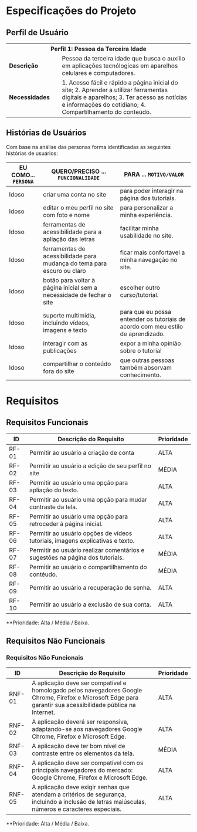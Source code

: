# Especificações do Projeto

## Perfil de Usuário

<table>
<tbody>
<tr>
<th colspan="2">Perfil 1: Pessoa da Terceira Idade </th>
</tr>
<tr>
<td width="150px"><b>Descrição</b></td>
<td width="600px">
Pessoa da terceira idade que busca o auxílio em aplicações tecnólogicas em aparelhos celulares e computadores. 
</td>
</tr>
<tr>
<td><b>Necessidades</b></td>
<td>
1. Acesso fácil e rápido a página inicial do site; 
2. Aprender a utilizar ferramentas digitais e aparelhos; 
3. Ter acesso as notícias e informações do cotidiano;
4. Compartilhamento do conteúdo. 
</td>
</tr>
</tbody>
</table>


## Histórias de Usuários
Com base na análise das personas forma identificadas as seguintes histórias de usuários:

|EU COMO... `PERSONA`| QUERO/PRECISO ... `FUNCIONALIDADE`                                             |PARA ... `MOTIVO/VALOR`                 |
|--------------------|--------------------------------------------------------------------------------|----------------------------------------|
|Idoso | criar uma conta no site | para poder interagir na página dos tutoriais. |
|Idoso | editar o meu perfil no site com foto e nome | para personalizar a minha experiência. |
|Idoso | ferramentas de acessibilidade para a apliação das letras | facilitar minha usabilidade no site. |
|Idoso | ferramentas de acessibilidade para mudança do tema para escuro ou claro  | ficar mais confortavel a minha navegação no site.  |
|Idoso  | botão para voltar à página inicial sem a necessidade de fechar o site  | escolher outro curso/tutorial. |
|Idoso |  suporte multimidia, incluindo vídeos, imagens e texto | para que eu possa entender os tutoriais de acordo com meu estilo de aprendizado.  |
|Idoso | interagir com as publicações | expor a minha opinião sobre o tutorial |
|Idoso | compartilhar o conteúdo fora do site | que outras pessoas também absorvam conhecimento. |

# Requisitos

## Requisitos Funcionais

|ID    | Descrição do Requisito  | Prioridade |
|------|-----------------------------------------|----|
|RF-01| Permitir ao usuário a criação de conta   | ALTA | 
|RF-02| Permitir ao usuário a edição de seu perfil no site   | MÉDIA | 
|RF-03| Permitir ao usuário uma opção para apliação do texto.   | ALTA | 
|RF-04| Permitir ao usuário uma opção para mudar contraste da tela.   | ALTA | 
|RF-05| Permitir ao usuário uma opção para retroceder à página inicial.    | ALTA |
|RF-06| Permitir ao usuário opções de vídeos tutoriais, imagens explicativas e texto.   | ALTA |
|RF-07| Permitir ao usuário realizar comentários e sugestões na página dos tutoriais.  | MÉDIA |
|RF-08| Permitir ao usuário o compartilhamento do contéudo.    | MÉDIA |
|RF-09| Permitir ao usuário a recuperação de senha.   | ALTA |
|RF-10| Permitir ao usuário a exclusão de sua conta.   | ALTA |

**Prioridade: Alta / Média / Baixa.  

## Requisitos Não Funcionais

### Requisitos Não Funcionais

|ID     | Descrição do Requisito  |Prioridade |
|-------|-------------------------|----|
|RNF-01| A aplicação deve ser compatível e homologado pelos navegadores Google Chrome, Firefox e Microsoft Edge para garantir sua acessibilidade pública na Internet.  | ALTA | 
|RNF-02| A aplicação deverá ser responsiva, adaptando-se aos navegadores Google Chrome, Firefox e Microsoft Edge.  | ALTA | 
|RNF-03| A aplicação deve ter bom nível de contraste entre os elementos da tela.  | MÉDIA | 
|RNF-04| A aplicação deve ser compatível com os principais navegadores do mercado: Google Chrome, Firefox e Microsoft Edge.  | ALTA |
|RNF-05| A aplicação deve exigir senhas que atendam a critérios de segurança, incluindo a inclusão de letras maiúsculas, números e caracteres especiais.  | ALTA | 


**Prioridade: Alta / Média / Baixa.

